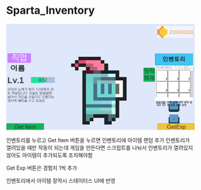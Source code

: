 # Sparta_Inventory

![alt text](image.png)

인벤토리를 누르고 Get Item 버튼을 누르면 인벤토리에 아이템 랜덤 추가
    인벤토리가 열려있을 때만 작동이 되는데 게임을 만든다면 스크립트를 나눠서
    인벤토리가 열려있지 않아도 아이템이 추가되도록 조치해야함


Get Exp 버튼은 경험치 1씩 추가

인벤토리에서 아이템 장착시 스테이터스 UI에 반영